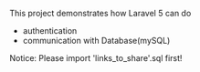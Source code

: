 This project demonstrates how Laravel 5 can do
- authentication
- communication with Database(mySQL)

Notice: Please import 'links_to_share'.sql first!
